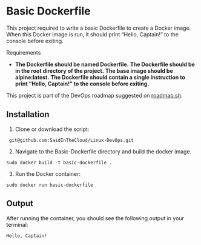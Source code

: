 # Basic Dockerfile

This project required to write a  basic Dockerfile to create a Docker image. When this Docker image is run, it should print “Hello, Captain!” to the console before exiting.

Requirements

-  **The Dockerfile should be named Dockerfile.**
   **The Dockerfile should be in the root directory of the project.**
   **The base image should be alpine:latest.**
   **The Dockerfile should contain a single instruction to print “Hello, Captain!” to the console before exiting.**

This project is part of the DevOps roadmap suggested on [roadmap.sh](https://roadmap.sh/devops/projects).

## **Installation**
1. Clone or download the script:
```
 git@github.com:SaidInTheCloud/Linux-DevOps.git
```

2. Navigate to the Basic-Dockerfile directory and build the docker image.
```
sudo docker build -t basic-dockerfile .
```
3. Run the Docker container:
```
sudo docker run basic-dockerfile
```

## **Output**
After running the container, you should see the following output in your terminal:
```
Hello, Captain!
```



